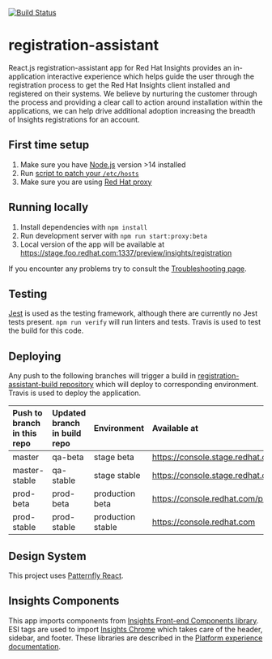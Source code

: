 [![Build Status](https://api.travis-ci.com/RedHatInsights/registration-assistant.svg?branch=master)](https://www.travis-ci.com/github/RedHatInsights/registration-assistant)

# registration-assistant
React.js registration-assistant app for Red Hat Insights provides an in-application interactive experience which helps guide the user through the registration process to get the Red Hat Insights client installed and registered on their systems. We believe by nurturing the customer through the process and providing a clear call to action around installation within the applications, we can help drive additional adoption increasing the breadth of Insights registrations for an account.

## First time setup
1. Make sure you have [Node.js](https://nodejs.org/en/) version >14 installed
2. Run [script to patch your `/etc/hosts`](https://github.com/RedHatInsights/insights-proxy/blob/master/scripts/patch-etc-hosts.sh)
3. Make sure you are using [Red Hat proxy](http://hdn.corp.redhat.com/proxy.pac)

## Running locally
1. Install dependencies with `npm install`
2. Run development server with `npm run start:proxy:beta`
3. Local version of the app will be available at https://stage.foo.redhat.com:1337/preview/insights/registration

If you encounter any problems try to consult the [Troubleshooting page](https://docs.engineering.redhat.com/pages/viewpage.action?spaceKey=RHIF&title=Troubleshooting).

## Testing
[Jest](https://jestjs.io/) is used as the testing framework, although there are currently no Jest tests present. `npm run verify` will run linters and tests. Travis is used to test the build for this code.

## Deploying
Any push to the following branches will trigger a build in [registration-assistant-build repository](https://github.com/RedHatInsights/registration-assistant-build) which will deploy to corresponding environment. Travis is used to deploy the application.

| Push to branch in this repo  | Updated branch in build repo  | Environment       | Available at
| :--------------------------- | :---------------------------- | :---------------- | :-----------
| master                       | qa-beta                       | stage beta        | https://console.stage.redhat.com/preview
| master-stable                | qa-stable                     | stage stable      | https://console.stage.redhat.com
| prod-beta                    | prod-beta                     | production beta   | https://console.redhat.com/preview
| prod-stable                  | prod-stable                   | production stable | https://console.redhat.com

## Design System
This project uses [Patternfly React](https://github.com/patternfly/patternfly-react).

## Insights Components
This app imports components from [Insights Front-end Components library](https://github.com/RedHatInsights/frontend-components). ESI tags are used to import [Insights Chrome](https://github.com/RedHatInsights/insights-chrome) which takes care of the header, sidebar, and footer. These libraries are described in the [Platform experience documentation](http://front-end-docs-insights.apps.ocp4.prod.psi.redhat.com/).